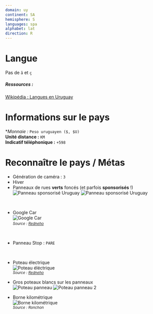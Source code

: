 ```yaml
---
domain: uy
continent: SA
hemisphere: S
languages: spa
alphabet: lat
direction: R
---
```


# Langue

Pas de `ã` et `ç`

##### Ressources :

[Wikipédia : Langues en Uruguay](https://fr.wikipedia.org/wiki/Langues_en_Uruguay)
<br/>

# Informations sur le pays

**Monnaie :*  `Peso uruguayen ($, $U)`  
**Unité distance :** `KM`  
**Indicatif téléphonique :** `+598`

# Reconnaître le pays / Métas

- Génération de caméra : `3`
- Hiver
- Panneaux de rues **verts** foncés (et parfois **sponsorisés** !)  
  ![Panneau sponsorisé Uruguay](/images/countries/uy/panneau_pub.png)
  ![Panneau sponsorisé Uruguay](/images/countries/uy/panneau_pub2.png)
  
<br>

- Google Car  
  ![Google Car](/images/countries/uy/googlecar.jpg)  
  <small>*Source : [Redneho](https://docs.google.com/spreadsheets/d/1x7SfoMvNILkkzT8feYqgku0qaiI-UcVvC2YfPIIvG-g)*</small>

<br>

- Panneau Stop : `PARE`

<br>  

- Poteau électrique  
  ![Poteau éléctrique](/images/countries/uy/poteau_electrique.png)  
  <small>*Source : [Redneho](https://docs.google.com/spreadsheets/d/1x7SfoMvNILkkzT8feYqgku0qaiI-UcVvC2YfPIIvG-g)*</small>

- Gros poteaux blancs sur les panneaux  
  ![Poteau panneau](/images/countries/uy/poteau_panneau.png)
  ![Poteau panneau 2](/images/countries/uy/poteau_panneau2.png)

- Borne kilométrique  
  ![Borne kilométrique](/images/countries/uy/bornekmuruguay.png)  
  <small>*Source : Ronchon*</small>
